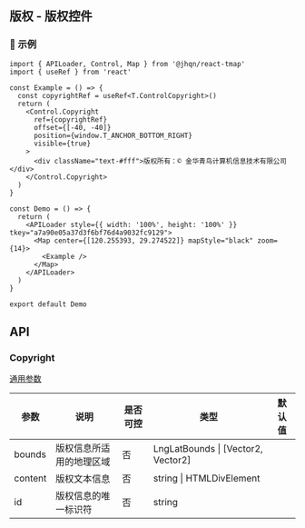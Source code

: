 ## 版权 - 版权控件

### 🔨 示例
```tsx
import { APILoader, Control, Map } from '@jhqn/react-tmap'
import { useRef } from 'react'

const Example = () => {
  const copyrightRef = useRef<T.ControlCopyright>()
  return (
    <Control.Copyright
      ref={copyrightRef}
      offset={[-40, -40]}
      position={window.T_ANCHOR_BOTTOM_RIGHT}
      visible={true}
    >
      <div className="text-#fff">版权所有：© 金华青鸟计算机信息技术有限公司</div>
    </Control.Copyright>
  )
}

const Demo = () => {
  return (
    <APILoader style={{ width: '100%', height: '100%' }} tkey="a7a90e05a37d3f6bf76d4a9032fc9129">
      <Map center={[120.255393, 29.274522]} mapStyle="black" zoom={14}>
        <Example />
      </Map>
    </APILoader>
  )
}

export default Demo
```

## API

### Copyright

[通用参数](/packages/react/src/control/index.zh-CN.md#control)

| 参数    | 说明                     | 是否可控 | 类型                               | 默认值 |
| ------- | ------------------------ | -------- | ---------------------------------- | ------ |
| bounds  | 版权信息所适用的地理区域 | 否       | LngLatBounds \| [Vector2, Vector2] |        |
| content | 版权文本信息             | 否       | string \| HTMLDivElement           |        |
| id      | 版权信息的唯一标识符     | 否       | string                             |        |
